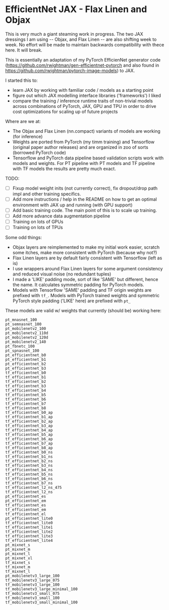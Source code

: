 # EfficientNet JAX - Flax Linen and Objax

This is very much a giant steaming work in progress. The two JAX dressings I am using -- Objax, and Flax Linen -- are also shifting week to week. No effort will be made to maintain backwards compatibility with thece here. It will break.

This is essentially an adaptation of my PyTorch EfficienNet generator code (https://github.com/rwightman/gen-efficientnet-pytorch and also found in https://github.com/rwightman/pytorch-image-models) to JAX.

I started this to:
* learn JAX by working with familiar code / models as a starting point
* figure out which JAX modelling interface libraries ('frameworks') I liked
* compare the training / inference runtime traits of non-trivial models across combinations of PyTorch, JAX, GPU and TPU in order to drive cost optimizations for scaling up of future projects

Where are we at:
* The Objax and Flax Linen (nn.compact) variants of models are working (for inference) 
* Weights are ported from PyTorch (my timm training) and Tensorflow (original paper author releases) and are organized in zoo of sorts (borrowed PyTorch code) 
* Tensorflow and PyTorch data pipeline based validation scripts work with models and weights. For PT pipeline with PT models and TF pipeline with TF models the results are pretty much exact.

TODO:
- [ ] Fixup model weight inits (not currently correct), fix dropout/drop path impl and other training specifics.
- [ ] Add more instructions / help in the README on how to get an optimal environment with JAX up and running (with GPU support)
- [ ] Add basic training code. The main point of this is to scale up training.
- [ ] Add more advance data augmentation pipeline 
- [ ] Training on lots of GPUs
- [ ] Training on lots of TPUs

Some odd things:
* Objax layers are reimplemented to make my initial work easier, scratch some itches, make more consistent with PyTorch (because why not?)
* Flax Linen layers are by default fairly consistent with Tensorflow (left as is)
* I use wrappers around Flax Linen layers for some argument consistency and reduced visual noise (no redundant tuples)
* I made a 'LIKE' padding mode, sort of like 'SAME' but different, hence the name. It calculates symmetric padding for PyTorch models.
* Models with Tensorflow 'SAME' padding and TF origin weights are prefixed with `tf_`. Models with PyTorch trained weights and symmetric PyTorch style padding ('LIKE' here) are prefixed with `pt_`

These models are valid w/ weights that currently (should be) working here:
```
pt_mnasnet_100
pt_semnasnet_100
pt_mobilenetv2_100
pt_mobilenetv2_110d
pt_mobilenetv2_120d
pt_mobilenetv2_140
pt_fbnetc_100
pt_spnasnet_100
pt_efficientnet_b0
pt_efficientnet_b1
pt_efficientnet_b2
pt_efficientnet_b3
tf_efficientnet_b0
tf_efficientnet_b1
tf_efficientnet_b2
tf_efficientnet_b3
tf_efficientnet_b4
tf_efficientnet_b5
tf_efficientnet_b6
tf_efficientnet_b7
tf_efficientnet_b8
tf_efficientnet_b0_ap
tf_efficientnet_b1_ap
tf_efficientnet_b2_ap
tf_efficientnet_b3_ap
tf_efficientnet_b4_ap
tf_efficientnet_b5_ap
tf_efficientnet_b6_ap
tf_efficientnet_b7_ap
tf_efficientnet_b8_ap
tf_efficientnet_b0_ns
tf_efficientnet_b1_ns
tf_efficientnet_b2_ns
tf_efficientnet_b3_ns
tf_efficientnet_b4_ns
tf_efficientnet_b5_ns
tf_efficientnet_b6_ns
tf_efficientnet_b7_ns
tf_efficientnet_l2_ns_475
tf_efficientnet_l2_ns
pt_efficientnet_es
pt_efficientnet_em
tf_efficientnet_es
tf_efficientnet_em
tf_efficientnet_el
pt_efficientnet_lite0
tf_efficientnet_lite0
tf_efficientnet_lite1
tf_efficientnet_lite2
tf_efficientnet_lite3
tf_efficientnet_lite4
pt_mixnet_s
pt_mixnet_m
pt_mixnet_l
pt_mixnet_xl
tf_mixnet_s
tf_mixnet_m
tf_mixnet_l
pt_mobilenetv3_large_100
tf_mobilenetv3_large_075
tf_mobilenetv3_large_100
tf_mobilenetv3_large_minimal_100
tf_mobilenetv3_small_075
tf_mobilenetv3_small_100
tf_mobilenetv3_small_minimal_100
```
